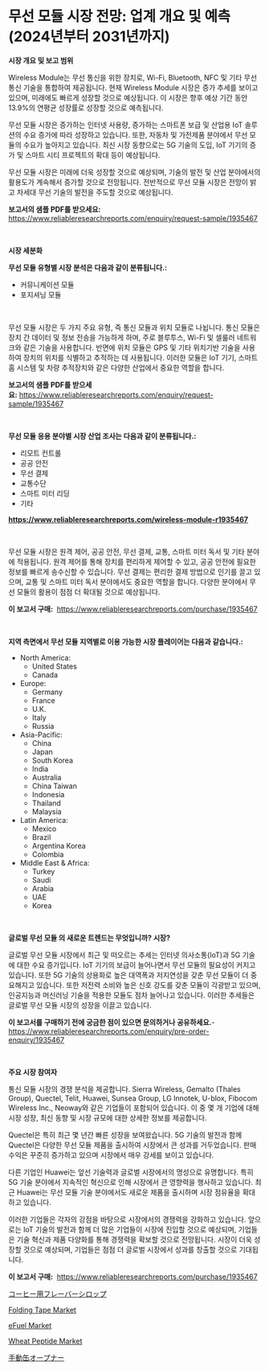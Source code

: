 <p><h1>무선 모듈 시장 전망: 업계 개요 및 예측 (2024년부터 2031년까지)</h1></p><p><strong>시장 개요 및 보고 범위</strong></p>
<p><p>Wireless Module는 무선 통신을 위한 장치로, Wi-Fi, Bluetooth, NFC 및 기타 무선 통신 기술을 통합하여 제공됩니다. 현재 Wireless Module 시장은 증가 추세를 보이고 있으며, 미래에도 빠르게 성장할 것으로 예상됩니다. 이 시장은 향후 예상 기간 동안 13.9%의 연평균 성장률로 성장할 것으로 예측됩니다.</p><p>무선 모듈 시장은 증가하는 인터넷 사용량, 증가하는 스마트폰 보급 및 산업용 IoT 솔루션의 수요 증가에 따라 성장하고 있습니다. 또한, 자동차 및 가전제품 분야에서 무선 모듈의 수요가 높아지고 있습니다. 최신 시장 동향으로는 5G 기술의 도입, IoT 기기의 증가 및 스마트 시티 프로젝트의 확대 등이 예상됩니다.</p><p>무선 모듈 시장은 미래에 더욱 성장할 것으로 예상되며, 기술의 발전 및 산업 분야에서의 활용도가 계속해서 증가할 것으로 전망됩니다. 전반적으로 무선 모듈 시장은 전망이 밝고 차세대 무선 기술의 발전을 주도할 것으로 예상됩니다.</p></p>
<p><strong>보고서의 샘플 PDF를 받으세요:</strong> <a href="https://www.reliableresearchreports.com/enquiry/request-sample/1935467">https://www.reliableresearchreports.com/enquiry/request-sample/1935467</a></p>
<p>&nbsp;</p>
<p><strong>시장 세분화</strong></p>
<p><strong>무선 모듈 유형별 시장 분석은 다음과 같이 분류됩니다.:</strong></p>
<p><ul><li>커뮤니케이션 모듈</li><li>포지셔닝 모듈</li></ul></p>
<p>&nbsp;</p>
<p><p>무선 모듈 시장은 두 가지 주요 유형, 즉 통신 모듈과 위치 모듈로 나뉩니다. 통신 모듈은 장치 간 데이터 및 정보 전송을 가능하게 하며, 주로 블루투스, Wi-Fi 및 셀룰러 네트워크와 같은 기술을 사용합니다. 반면에 위치 모듈은 GPS 및 기타 위치기반 기술을 사용하여 장치의 위치를 식별하고 추적하는 데 사용됩니다. 이러한 모듈은 IoT 기기, 스마트 홈 시스템 및 차량 추적장치와 같은 다양한 산업에서 중요한 역할을 합니다.</p></p>
<p><strong>보고서의 샘플 PDF를 받으세요:</strong>&nbsp;<a href="https://www.reliableresearchreports.com/enquiry/request-sample/1935467">https://www.reliableresearchreports.com/enquiry/request-sample/1935467</a></p>
<p>&nbsp;</p>
<p><strong> 무선 모듈 응용 분야별 시장 산업 조사는 다음과 같이 분류됩니다.:</strong></p>
<p><ul><li>리모트 컨트롤</li><li>공공 안전</li><li>무선 결제</li><li>교통수단</li><li>스마트 미터 리딩</li><li>기타</li></ul></p>
<p><strong><a href="https://www.reliableresearchreports.com/wireless-module-r1935467">https://www.reliableresearchreports.com/wireless-module-r1935467</a></strong></p>
<p>&nbsp;</p>
<p><p>무선 모듈 시장은 원격 제어, 공공 안전, 무선 결제, 교통, 스마트 미터 독서 및 기타 분야에 적용됩니다. 원격 제어를 통해 장치를 편리하게 제어할 수 있고, 공공 안전에 필요한 정보를 빠르게 송수신할 수 있습니다. 무선 결제는 편리한 결제 방법으로 인기를 끌고 있으며, 교통 및 스마트 미터 독서 분야에서도 중요한 역할을 합니다. 다양한 분야에서 무선 모듈의 활용이 점점 더 확대될 것으로 예상됩니다.</p></p>
<p><strong>이 보고서 구매:</strong>&nbsp; <a href="https://www.reliableresearchreports.com/purchase/1935467">https://www.reliableresearchreports.com/purchase/1935467</a></p>
<p>&nbsp;</p>
<p><strong>지역 측면에서 무선 모듈 지역별로 이용 가능한 시장 플레이어는 다음과 같습니다.:</strong></p>
<p><ul>
    <li>
        North America:
        <ul>
            <li>United States</li>
            <li>Canada</li>
        </ul>
    </li>
    <li>
        Europe:
        <ul>
            <li>Germany</li>
            <li>France</li>
            <li>U.K.</li>
            <li>Italy</li>
            <li>Russia</li>
        </ul>
    </li>
    <li>
        Asia-Pacific:
        <ul>
            <li>China</li>
            <li>Japan</li>
            <li>South Korea</li>
            <li>India</li>
            <li>Australia</li>
            <li>China Taiwan</li>
            <li>Indonesia</li>
            <li>Thailand</li>
            <li>Malaysia</li>
        </ul>
    </li>
    <li>
        Latin America:
        <ul>
            <li>Mexico</li>
            <li>Brazil</li>
            <li>Argentina Korea</li>
            <li>Colombia</li>
        </ul>
    </li>
    <li>
        Middle East & Africa:
        <ul>
            <li>Turkey</li>
            <li>Saudi</li>
            <li>Arabia</li>
            <li>UAE</li>
            <li>Korea</li>
        </ul>
    </li>
    </ul></p>
<p>&nbsp;</p>
<p><strong>글로벌 무선 모듈 의 새로운 트렌드는 무엇입니까? 시장?</strong></p>
<p><p>글로벌 무선 모듈 시장에서 최근 및 떠오르는 추세는 인터넷 의사소통(IoT)과 5G 기술에 대한 수요 증가입니다. IoT 기기의 보급이 늘어나면서 무선 모듈의 필요성이 커지고 있습니다. 또한 5G 기술의 상용화로 높은 대역폭과 저지연성을 갖춘 무선 모듈이 더 중요해지고 있습니다. 또한 저전력 소비와 높은 신호 강도를 갖춘 모듈이 각광받고 있으며, 인공지능과 머신러닝 기술을 적용한 모듈도 점차 늘어나고 있습니다. 이러한 추세들은 글로벌 무선 모듈 시장의 성장을 이끌고 있습니다.</p></p>
<p><strong>이 보고서를 구매하기 전에 궁금한 점이 있으면 문의하거나 공유하세요.</strong>- <a href="https://www.reliableresearchreports.com/enquiry/pre-order-enquiry/1935467">https://www.reliableresearchreports.com/enquiry/pre-order-enquiry/1935467</a></p>
<p>&nbsp;</p>
<p><strong>주요 시장 참여자</strong></p>
<p><p>통신 모듈 시장의 경쟁 분석을 제공합니다. Sierra Wireless, Gemalto (Thales Group), Quectel, Telit, Huawei, Sunsea Group, LG Innotek, U-blox, Fibocom Wireless Inc., Neoway와 같은 기업들이 포함되어 있습니다. 이 중 몇 개 기업에 대해 시장 성장, 최신 동향 및 시장 규모에 대한 상세한 정보를 제공합니다.</p><p>Quectel은 특히 최근 몇 년간 빠른 성장을 보여왔습니다. 5G 기술의 발전과 함께 Quectel은 다양한 무선 모듈 제품을 출시하여 시장에서 큰 성과를 거두었습니다. 판매 수익은 꾸준히 증가하고 있으며 시장에서 매우 강세를 보이고 있습니다.</p><p>다른 기업인 Huawei는 앞선 기술력과 글로벌 시장에서의 명성으로 유명합니다. 특히 5G 기술 분야에서 지속적인 혁신으로 인해 시장에서 큰 영향력을 행사하고 있습니다. 최근 Huawei는 무선 모듈 기술 분야에서도 새로운 제품을 출시하며 시장 점유율을 확대하고 있습니다.</p><p>이러한 기업들은 각자의 강점을 바탕으로 시장에서의 경쟁력을 강화하고 있습니다. 앞으로는 IoT 기술의 발전과 함께 더 많은 기업들이 시장에 진입할 것으로 예상되며, 기업들은 기술 혁신과 제품 다양화를 통해 경쟁력을 확보할 것으로 전망됩니다. 시장이 더욱 성장할 것으로 예상되며, 기업들은 점점 더 글로벌 시장에서 성과를 창출할 것으로 기대됩니다.</p></p>
<p><strong>이 보고서 구매:</strong>&nbsp;&nbsp;<a href="https://www.reliableresearchreports.com/purchase/1935467">https://www.reliableresearchreports.com/purchase/1935467</a></p>
<p><p><a href="https://github.com/EstelWisozk1/Market-Research-Report-List-1/blob/main/670750518757.md">コーヒー用フレーバーシロップ</a></p><p><a href="https://www.linkedin.com/pulse/folding-tape-market-size-examines-its-scope-primary-focus-growth-4pxdf?trackingId=6hE2ppVcxnTyef3Eonl21A%3D%3D">Folding Tape Market</a></p><p><a href="https://www.linkedin.com/pulse/efuel-market-share-amp-new-trends-analysis-report-type-application-v52jf?trackingId=5SP9fki%2BScBcljwzN4GiSQ%3D%3D">eFuel Market</a></p><p><a href="https://issuu.com/reportprime-2/docs/wheat-peptide-market-size-2030.pptx">Wheat Peptide Market</a></p><p><a href="https://github.com/lrlmopnhwd79300/Market-Research-Report-List-1/blob/main/538108218756.md">手動缶オープナー</a></p></p>